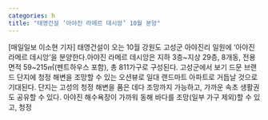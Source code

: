 ```yaml
---
categories: h
title: "태영건설 ‘아야진 라메르 데시앙’ 10월 분양"
---
```

[매일일보 이소현 기자] 태영건설이 오는 10월 강원도 고성군 아야진리 일원에 ‘아야진 라메르 데시앙’을 분양한다.아야진 라메르 데시앙은 지하 3층~지상 29층, 8개동, 전용면적 59~215㎡(펜트하우스 포함), 총 811가구로 구성된다. 고성군에서 보기 드문 브랜드 단지에 청정 해변을 조망할 수 있는 오션뷰로 일대 랜드마트 아파트로 거듭날 것으로 기대된다. 단지는 고성의 청정 해변을 품은 데다 조망까지 가능하고, 가까운 속초 생활권도 공유할 수 있다. 아야진 해수욕장이 가까워 동해 바다를 조망(일부 가구 제외)할 수 있고, 청정